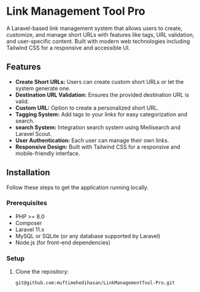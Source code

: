 # Link Management Tool Pro

A Laravel-based link management system that allows users to create, customize, and manage short URLs with features like tags, URL validation, and user-specific content. Built with modern web technologies including Tailwind CSS for a responsive and accessible UI.

## Features

- **Create Short URLs:** Users can create custom short URLs or let the system generate one.
- **Destination URL Validation:** Ensures the provided destination URL is valid.
- **Custom URL:** Option to create a personalized short URL.
- **Tagging System:** Add tags to your links for easy categorization and search.
- **search System:** Integration search system using Meilisearch and Laravel Scout.
- **User Authentication:** Each user can manage their own links.
- **Responsive Design:** Built with Tailwind CSS for a responsive and mobile-friendly interface.

## Installation

Follow these steps to get the application running locally.

### Prerequisites

- PHP >= 8.0
- Composer
- Laravel 11.x
- MySQL or SQLite (or any database supported by Laravel)
- Node.js (for front-end dependencies)

### Setup

1. Clone the repository:
   ```bash
   git@github.com:muftimehedihasan/LinkManagementTool-Pro.git
